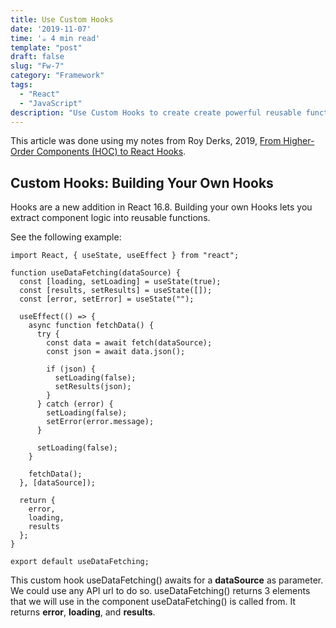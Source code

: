 ```yaml
---
title: Use Custom Hooks
date: '2019-11-07'
time: '☕️ 4 min read'
template: "post"
draft: false
slug: "Fw-7"
category: "Framework"
tags:
  - "React"
  - "JavaScript"
description: "Use Custom Hooks to create create powerful reusable functions."
---
```


This article was done using my notes from Roy Derks, 2019, [From Higher-Order Components (HOC) to React Hooks](https://dev.to/gethackteam/from-higher-order-components-hoc-to-react-hooks-2bm9).

## Custom Hooks: Building Your Own Hooks

Hooks are a new addition in React 16.8. Building your own Hooks lets you extract component logic into reusable functions.

See the following example:

```
import React, { useState, useEffect } from "react";

function useDataFetching(dataSource) {
  const [loading, setLoading] = useState(true);
  const [results, setResults] = useState([]);
  const [error, setError] = useState("");

  useEffect(() => {
    async function fetchData() {
      try {
        const data = await fetch(dataSource);
        const json = await data.json();

        if (json) {
          setLoading(false);
          setResults(json);
        }
      } catch (error) {
        setLoading(false);
        setError(error.message);
      }

      setLoading(false);
    }

    fetchData();
  }, [dataSource]);

  return {
    error,
    loading,
    results
  };
}

export default useDataFetching;

```

This custom hook useDataFetching() awaits for a **dataSource** as parameter. We could use any API url to do so. useDataFetching() returns 3 elements that we will use in the component useDataFetching() is called from. It returns **error**, **loading**, and **results**.
